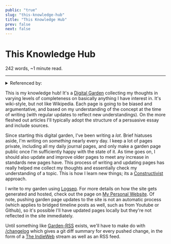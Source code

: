 ```yaml
---
public: "true"
slug: "this-knowledge-hub"
title: "This Knowledge Hub"
prev: false
next: false
---
```

<script setup>
import { data } from '../../git.data.ts';
import { useData } from 'vitepress';
const pageData = useData();
</script>
<h1 class="p-name">This Knowledge Hub</h1>
<p>242 words, ~1 minute read. <span v-html="data[`site/${pageData.page.value.relativePath}`]" /></p>
<hr/>

<details><summary>Referenced by:</summary><a href="/garden/constructivism/index.md">Constructivism</a><a href="/garden/digital-gardens/index.md">Digital Gardens</a><a href="/garden/efficiency/index.md">Efficiency</a></details>

This is my knowledge hub! It's a [Digital Garden](/garden/digital-gardens/index.md) collecting my thoughts in varying levels of completeness on basically anything I have interest in. It's wiki-style, but not like Wikipedia. Each page is going to be biased and argumentative, and based on my understanding of the concept at the time of writing (with regular updates to reflect new understandings). On the more fleshed out articles I'll typically adopt the structure of a persuasive essay and include sources.

Since starting this digital garden, I've been writing a _lot_. Brief hiatuses aside, I'm writing on _something_ nearly every day. I keep a lot of pages private, including all my daily journal pages, and only make a garden page public once I'm sufficiently happy with the state of it. As time goes on, I should also update and improve older pages to meet any increase in standards new pages have. This process of writing and updating pages has really helped me collect my thoughts and essentially check my understanding of a topic. This is how I learn new things; its a [Constructivist](/garden/constructivism/index.md) approach.

I write to my garden using [Logseq](/garden/logseq/index.md). For more details on how the site gets generated and hosted, check out the page on [My Personal Website](/garden/my-personal-website/index.md). Of note, pushing garden page updates to the site is not an automatic process (which applies to bridged timeline posts as well, such as from Youtube or Github), so it's possible I'll have updated pages locally but they're not reflected in the site immediately.

Until something like [Garden-RSS](/garden/garden-rss/index.md) exists, we'll have to make do with [/changelog](https://thepaperpilot.org/changelog) which gives a git diff summary for every pushed change, in the form of a [The IndieWeb](/garden/the-small-web/index.md) stream as well as an RSS feed.
